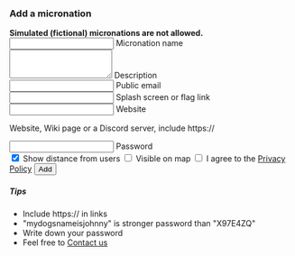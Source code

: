 <section id="add">

  <h3>Add a micronation</h3>
    <strong>Simulated (fictional) micronations are not allowed.</strong>

  <form id="add__form">
    <div class="mdl-textfield mdl-js-textfield mdl-textfield--floating-label">
      <input class="mdl-textfield__input" type="text" maxlength="256" id="add__mname" required="true" />
      <label class="mdl-textfield__label" for="add__mname">Micronation name</label>
    </div>
    <div class="mdl-textfield mdl-js-textfield">
      <textarea class="mdl-textfield__input" type="text" rows="3" id="add__description" maxlength="1000"></textarea>
      <label class="mdl-textfield__label" for="add__description">Description</label>
    </div>
    <div class="mdl-textfield mdl-js-textfield mdl-textfield--floating-label">
      <input class="mdl-textfield__input" type="email" id="add__email" />
      <label class="mdl-textfield__label" for="add__email">Public email</label>
    </div>
    <div class="mdl-textfield mdl-js-textfield mdl-textfield--floating-label">
      <input class="mdl-textfield__input" type="text" maxlength="256" id="add__msplash" />
      <label class="mdl-textfield__label" for="add__msplash">Splash screen or flag link</label>
    </div>
    <div class="mdl-textfield mdl-js-textfield mdl-textfield--floating-label">
      <input class="mdl-textfield__input" type="text" maxlength="256" id="add__mwebsite" />
      <label class="mdl-textfield__label" for="add__mwebsite">Website</label>
    </div>
    <p>Website, Wiki page or a Discord server, include https://</p>
    <div class="mdl-textfield mdl-js-textfield mdl-textfield--floating-label">
      <input class="mdl-textfield__input" type="password" maxlength="256" id="add__password" required="true" />
      <label class="mdl-textfield__label" for="add__password">Password</label>
    </div>
    <label class="mdl-switch mdl-js-switch mdl-js-ripple-effect" for="add__distance">
      <input type="checkbox" id="add__distance" class="mdl-switch__input" checked="" />
      <span class="mdl-switch__label">Show distance from users</span>
    </label>
    <label class="mdl-switch mdl-js-switch mdl-js-ripple-effect" for="add__coordinates">
      <input type="checkbox" id="add__coordinates" class="mdl-switch__input" />
      <span class="mdl-switch__label">Visible on map</span>
    </label>
    <label class="mdl-checkbox mdl-js-checkbox mdl-js-ripple-effect" for="add__terms">
      <input type="checkbox" id="add__terms" class="mdl-checkbox__input" />
      <span class="mdl-checkbox__label">I agree to the <a href="privacy.html">Privacy Policy</a></span>
    </label>
    <button class="mdl-button mdl-js-button mdl-button--raised mdl-js-ripple-effect mdl-button--accent" id="add__buy">
      Add
    </button>
  </form>

  <h5>Tips</h5>
  <ul>
    <li>Include https:// in links</li>
    <li>"mydogsnameisjohnny" is stronger password than "X97E4ZQ"</li>
    <li>Write down your password</li>
    <li>Feel free to <a href="info.html">Contact us</a></li>
  </ul>

</section>
